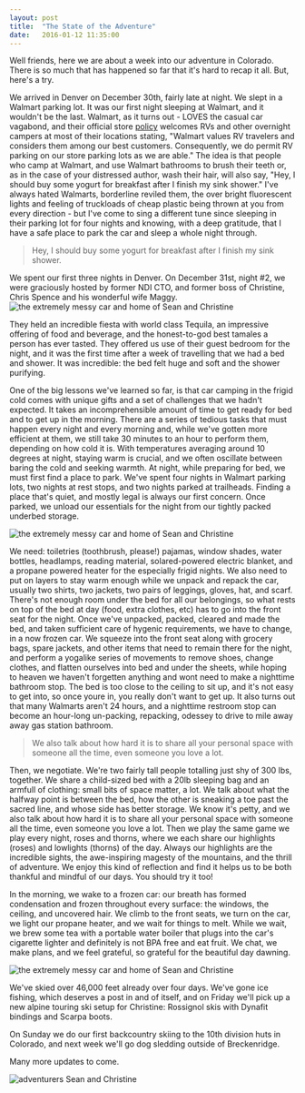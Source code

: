 ```yaml
---
layout: post
title:  "The State of the Adventure"
date:   2016-01-12 11:35:00
---
```


Well friends, here we are about a week into our adventure in Colorado.  There is so much that has happened so far that it's hard to recap it all. But, here's a try.

We arrived in Denver on December 30th, fairly late at night. We slept in a Walmart parking lot. It was our first night sleeping at Walmart, and it wouldn't be the last. Walmart, as it turns out - LOVES the casual car vagabond, and their official store <a href="http://corporate.walmart.com/frequently-asked-questions">policy</a> welcomes RVs and other overnight campers at most of their locations stating, "Walmart values RV travelers and considers them among our best customers. Consequently, we do permit RV parking on our store parking lots as we are able." The idea is that people who camp at Walmart, and use Walmart bathrooms to brush their teeth or, as in the case of your distressed author, wash their hair, will also say, "Hey, I should buy some yogurt for breakfast after I finish my sink shower." I've always hated Walmarts, borderline reviled them, the over bright fluorescent lights and feeling of truckloads of cheap plastic being thrown at you from every direction - but I've come to sing a different tune since sleeping in their parking lot for four nights and knowing, with a deep gratitude, that I have a safe place to park the car and sleep a whole night through.

<blockquote>
Hey, I should buy some yogurt for breakfast after I finish my sink shower.
</blockquote>

We spent our first three nights in Denver. On December 31st, night #2, we were graciously hosted by former NDI CTO, and former boss of Christine, Chris Spence and his wonderful wife Maggy.
<img src="/images/2016/01/12/state-of-the-adventure/chris-and-maggie.jpg" alt="the extremely messy car and home of Sean and Christine" style= "max-width:800px;">

They held an incredible fiesta with world class Tequila, an impressive offering of food and beverage, and the honest-to-god best tamales a person has ever tasted. They offered us use of their guest bedroom for the night, and it was the first time after a week of travelling that we had a bed and shower. It was incredible: the bed felt huge and soft and the shower purifying.

One of the big lessons we've learned so far, is that car camping in the frigid cold comes with unique gifts and a set of challenges that we hadn't expected. It takes an incomprehensible amount of time to get ready for bed and to get up in the morning. There are a series of tedious tasks that must happen every night and every morning and, while we've gotten more efficient at them, we still take 30 minutes to an hour to perform them, depending on how cold it is. With temperatures averaging around 10 degrees at night, staying warm is crucial, and we often oscillate between baring the cold and seeking warmth. At night, while preparing for bed, we must first find a place to park. We've spent four nights in Walmart parking lots, two nights at rest stops, and two nights parked at trailheads. Finding a place that's quiet, and mostly legal is always our first concern. Once parked, we unload our essentials for the night from our tightly packed underbed storage.

<img src="/images/2016/01/12/state-of-the-adventure/car-home.jpg" alt="the extremely messy car and home of Sean and Christine" style= "max-width:800px;">

We need: toiletries (toothbrush, please!) pajamas, window shades, water bottles, headlamps, reading material, solared-powered electric blanket, and a propane powered heater for the especially frigid nights. We also need to put on layers to stay warm enough while we unpack and repack the car, usually two shirts, two jackets, two pairs of leggings, gloves, hat, and scarf. There's not enough room under the bed for all our belongings, so what rests on top of the bed at day (food, extra clothes, etc) has to go into the front seat for the night. Once we've unpacked, packed, cleared and made the bed, and taken sufficient care of hygenic requirements, we have to change, in a now frozen car. We squeeze into the front seat along with grocery bags, spare jackets, and other items that need to remain there for the night, and perform a yogalike series of movements to remove shoes, change clothes, and flatten ourselves into bed and under the sheets, while hoping to heaven we haven't forgetten anything and wont need to make a nighttime bathroom stop. The bed is too close to the ceiling to sit up, and it's not easy to get into, so once youre in, you really don't want to get up. It also turns out that many Walmarts aren't 24 hours, and a nighttime restroom stop can become an hour-long un-packing, repacking, odessey to drive to mile away away gas station bathroom.

<blockquote class="left-align">
We also talk about how hard it is to share all your personal space with someone all the time, even someone you love a lot.
</blockquote>

Then, we negotiate. We're two fairly tall people totalling just shy of 300 lbs, together. We share a child-sized bed with a 20lb sleeping bag and an armfull of clothing: small bits of space matter, a lot. We talk about what the halfway point is between the bed, how the other is sneaking a toe past the sacred line, and whose side has better storage. We know it's petty, and we also talk about how hard it is to share all your personal space with someone all the time, even someone you love a lot. Then we play the same game we play every night, roses and thorns, where we each share our highlights (roses) and lowlights (thorns) of the day. Always our highlights are the incredible sights, the awe-inspiring magesty of the mountains, and the thrill of adventure. We enjoy this kind of reflection and find it helps us to be both thankful and mindful of our days. You should try it too!

In the morning, we wake to a frozen car: our breath has formed condensation and frozen throughout every surface: the windows, the ceiling, and uncovered hair. We climb to the front seats, we turn on the car, we light our propane heater, and we wait for things to melt.  While we wait, we brew some tea with a portable water boiler that plugs into the car's cigarette lighter and definitely is not BPA free and eat fruit. We chat, we make plans, and we feel grateful, so grateful for the beautiful day dawning.

<img src="/images/2016/01/12/state-of-the-adventure/pretty-road.jpg" alt="the extremely messy car and home of Sean and Christine" style= "max-width:800px;">

We've skied over 46,000 feet already over four days. We've gone ice fishing, which deserves a post in and of itself, and on Friday we'll pick up a new alpine touring ski setup for Christine: Rossignol skis with Dynafit bindings and Scarpa boots.

On Sunday we do our first backcountry skiing to the 10th division huts in Colorado, and next week we'll go dog sledding outside of Breckenridge.

Many more updates to come.

<img src="/images/2016/01/12/state-of-the-adventure/the-adventurers.jpg" alt="adventurers Sean and Christine" style= "max-width:800px;">
